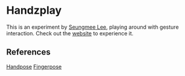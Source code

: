 # Handzplay

This is an experiment by [Seungmee Lee](https://read.cv/seungmee_lee), playing around with gesture interaction.
Check out the [website](https://handzplay.vercel.app) to experience it.

## References

[Handpose](https://google.github.io/mediapipe/solutions/hands.html#javascript-solution-api)
[Fingerpose](https://github.com/andypotato/fingerpose)
